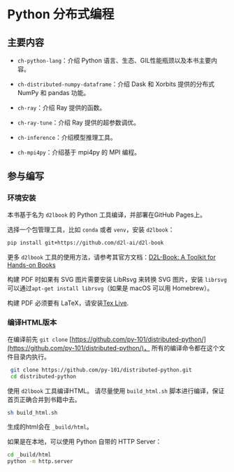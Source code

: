 # Python 分布式编程

## 主要内容

* `ch-python-lang`：介绍 Python 语言、生态、GIL性能瓶颈以及本书主要内容。

* `ch-distributed-numpy-dataframe`：介绍 Dask 和 Xorbits 提供的分布式 NumPy 和 pandas 功能。

* `ch-ray`：介绍 Ray 提供的函数。

* `ch-ray-tune`：介绍 Ray 提供的超参数调优。

* `ch-inference`：介绍模型推理工具。

* `ch-mpi4py`：介绍基于 mpi4py 的 MPI 编程。

## 参与编写

### 环境安装

本书基于名为 `d2lbook` 的 Python 工具编译，并部署在GitHub Pages上。

选择一个包管理工具，比如 `conda` 或者 `venv`，安装 `d2lbook`：

```bash
pip install git+https://github.com/d2l-ai/d2l-book
```

更多 `d2lbook` 工具的使用方法，请参考其官方文档：[D2L-Book: A Toolkit for Hands-on Books](https://book.d2l.ai/)

构建 PDF 时如果有 SVG 图片需要安装 LibRsvg 来转换 SVG 图片，安装 `librsvg` 可以通过`apt-get install librsvg`（如果是 macOS 可以用 Homebrew）。

构建 PDF 必须要有 LaTeX，请安装[Tex Live](https://www.tug.org/texlive/).

### 编译HTML版本

在编译前先 `git clone` [https://github.com/py-101/distributed-python/](https://github.com/py-101/distributed-python/)， 所有的编译命令都在这个文件目录内执行。

```bash
 git clone https://github.com/py-101/distributed-python.git
 cd distributed-python
```

使用 `d2lbook` 工具编译HTML。 请尽量使用 `build_html.sh` 脚本进行编译，保证首页正确合并到书籍中去。

```bash
sh build_html.sh
```

生成的html会在 `_build/html`。

如果是在本地，可以使用 Python 自带的 HTTP Server：

```bash
cd _build/html
python -m http.server
```
